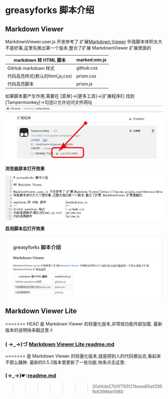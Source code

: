 # greasyforks 脚本介绍

## Markdown Viewer 

MarkdownViewer.user.js 开发参考了:扩展[Markdown Viewer](https://chrome.google.com/webstore/detail/markdown-viewer/ckkdlimhmcjmikdlpkmbgfkaikojcbjk)
毕竟脚本体积太大不是好事,这里先推出第一个版本,整合了扩展 MarkdownViewer 扩展里面的

markdown 转 HTML 脚本			 |marked.min.js 
--                               |--
GitHub markdown 样式 			 | github.css
代码高亮样式(默认的html,js,css)	 |prism.css
代码高亮脚本						 |prism.js
如果脚本要产生作用,需要在 [菜单]→[更多工具]→[扩展程序E] 找到 [Tampermonkey]→勾选☑允许访问文件网址
![](img/mdv.3.jpg)

**浏览器原本打开效果**

![浏览器原本打开效果](img/mdv.1.jpg)

**启用脚本后打开效果**

![启用脚本后打开效果](img/mdv.2.jpg)

## Markdown Viewer Lite

<<<<<<< HEAD
是 Markdown Viewer 的轻量化版本,非常规功能外部加载.
最新版本的说明快来戳这里☟

### (  →_→)づ  [Markdown Viewer Lite readme.md](/Markdown%20Viewer%20Lite/readme.md)
=======
是 Markdown Viewer 的轻量化版本,就是把别人的代码挪出去,看起来不那么臃肿.
最新的0.5.2版本里更新了一些功能.快来点击这里:

### (→_→)☛:[readme.md](/Markdown%20Viewer%20Lite/readme.md)
>>>>>>> 20d4de27b0f793f21beea60af295fb8398be5980
